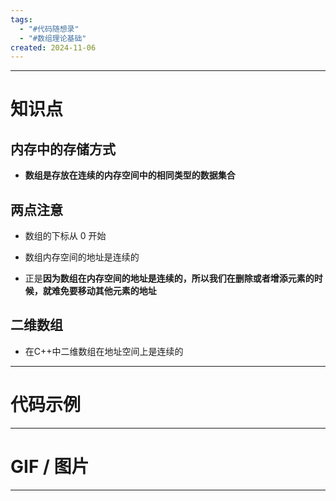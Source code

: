 ```yaml
---
tags:
  - "#代码随想录"
  - "#数组理论基础"
created: 2024-11-06
---
```


---
# 知识点
## 内存中的存储方式

- **数组是存放在连续的内存空间中的相同类型的数据集合**
## 两点注意

- 数组的下标从 0 开始
- 数组内存空间的地址是连续的

- 正是**因为数组在内存空间的地址是连续的，所以我们在删除或者增添元素的时候，就难免要移动其他元素的地址**
## 二维数组

- 在C++中二维数组在地址空间上是连续的


---
# 代码示例





---
# GIF / 图片




---